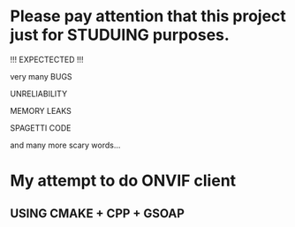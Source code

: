 # Please pay attention that this project just for STUDUING purposes.
!!! EXPECTECTED !!!

  very many BUGS
  
  UNRELIABILITY
  
  MEMORY LEAKS
  
  SPAGETTI CODE
  
  and many more scary words...

# My attempt to do ONVIF client
## USING CMAKE + CPP + GSOAP
